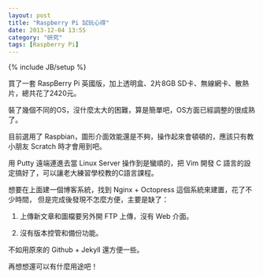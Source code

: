 ```yaml
---
layout: post
title: "Raspberry Pi 試玩心得"
date: 2013-12-04 13:55
category: "研究"
tags: [Raspberry Pi]
---
```

{% include JB/setup %}

買了一套 RaspBerry Pi 英國版，加上透明盒、2片8GB SD卡、無線網卡、散熱片，總共花了2420元。

裝了幾個不同的OS，沒什麼太大的困難，算是簡單吧，OS方面已經調整的很成熟了。

目前選用了 Raspbian，圖形介面效能還是不夠，操作起來會頓頓的，應該只有教小朋友 Scratch 時才會用到吧。

用 Putty 遠端連進去當 Linux Server 操作到是蠻順的，把 Vim 開發 C 語言的設定搞好了，可以讓老大練習學校教的C語言課程。

想要在上面建一個博客系統，找到 Nginx + Octopress 這個系統來建置，花了不少時間，
但是完成後發現不怎麼方便，主要是缺了：

1. 上傳新文章和圖檔要另外開 FTP 上傳，沒有 Web 介面。

2. 沒有版本控管和備份功能。

不如用原來的 Github + Jekyll 還方便一些。

再想想還可以有什麼用途吧！

